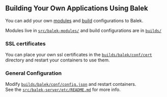 ## Building Your Own Applications Using Balek
You can add your own [modules](./development/modules.md) and [build](builds.md) configurations to Balek. 

Modules live in  [`src/balek-modules/`](../src/balek-modules) and build configurations are in [`builds/`](../builds)

### SSL certificates
You can place your own ssl certificates in the [`builds/balek/conf/cert`](builds/balek/conf/cert) directory and restart your containers to use them.
### General Configuration
Modify [`builds/balek/conf/config.json`](builds/balek/conf/config.json) and restart containers.  
See the [`src/balek-server/etc/README.md`](src/balek-server/etc/README.md) for more info.

